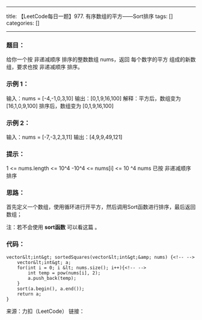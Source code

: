 
--- 
title:  【LeetCode每日一题】977. 有序数组的平方——Sort排序 
tags: []
categories: [] 

---
### 题目：

给你一个按 非递减顺序 排序的整数数组 nums，返回 每个数字的平方 组成的新数组，要求也按 非递减顺序 排序。

### 示例 1：

输入：nums = [-4,-1,0,3,10] 输出：[0,1,9,16,100] 解释：平方后，数组变为 [16,1,0,9,100] 排序后，数组变为 [0,1,9,16,100]

### 示例 2：

输入：nums = [-7,-3,2,3,11] 输出：[4,9,9,49,121]

### 提示：

1 &lt;= nums.length &lt;= 10^4 -10^4 &lt;= nums[i] &lt;= 10 ^4 nums 已按 非递减顺序 排序

### 思路：

首先定义一个数组，使用循环进行开平方，然后调用Sort函数进行排序，最后返回数组；

注：若不会使用 **sort函数** 可以看这篇 。

### 代码：

```
vector&lt;int&gt; sortedSquares(vector&lt;int&gt;&amp; nums) {<!-- -->
	vector&lt;int&gt; a;
	for(int i = 0; i &lt; nums.size(); i++){<!-- -->
		int temp = pow(nums[i], 2);
		a.push_back(temp);
	}
	sort(a.begin(), a.end());
	return a;
}

```

来源：力扣（LeetCode） 链接：
